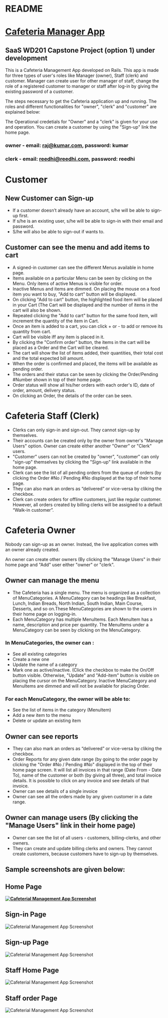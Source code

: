 # README
# [**Cafeteria Manager App**](https://rks-cafe-manager-saas-201.herokuapp.com/)
## SaaS WD201 Capstone Project (option 1) under development

This is a Cafeteria Management App developed on Rails. This app is made for three types of user's roles like Manager (owner), Staff (clerk) and customer. Manager can create user for other manager of staff, change the role of a registered customer to manager or staff after log-in by giving the existing password of a customer.

The steps necessary to get the Cafeteria application up and running. The roles and different functionalities for "owner", "clerk" and "customer" are explained below:

The Operational credetials for "Owner" and a "clerk" is given for your use and operation. You can create a customer by using the "Sign-up" link the home page.

### owner - email: raj@kumar.com, password: kumar
### clerk - email: reedhi@reedhi.com, password: reedhi

# Customer

## New Customer can Sign-up

  * If a customer doesn’t already have an account, s/he will be able to sign-up first.
  * If s/he is an existing user, s/he will be able to sign-in with their email and password.
  * S/he will also be able to sign-out if wants to.

## Customer can see the menu and add items to cart

  * A signed-in customer can see the different Menus available in home page.
  * Items available on a particular Menu can be seen by clicking on the Menu. Only items of active Menus is visible for order.
  * Inactive Menus and items are dimmed. On placing the mouse on a food item you want to buy, "Add to cart" button will be displayed.
  * On clicking "Add to cart" button, the highlighted food item will be placed in your Cart (The Cart will be displayed and the number of items in the cart will also be shown.
  * Repeated clicking the "Add to cart" button for the same food item, will increment the quantity of the item in Cart.
  * Once an item is added to a cart, you can click + or - to add or remove its quantity from cart.
  * Cart will be visible iff any item is placed in it.
  * By clicking the "Confirm order" button, the items in the cart will be placed as a Order and the Cart will be cleared.
  * The cart will show the list of items added, their quantities, their total cost and the total expected bill amount.
  * When the order is confirmed and placed, the items will be available as pending order.
  * The orders and their status can be seen by clicking the Order/Pending #Number shown in top of their home page.
  * Order status will show all his/her orders with each order's ID, date of order, amount, delivery status.
  * On clicking an Order, the details of the order can be seen.

# Cafeteria Staff (Clerk)

  * Clerks can only sign-in and sign-out. They cannot sign-up by themselves.
  * Their accounts can be created only by the owner from owner's "Manage Users" option. Owner can create either another "Owner" or "Clerk" users. 
  * "Customer" users can not be created by "owner", "customer" can only "sign-up" themselves by clicking the "Sign-up" link available in the home page.
  * Clerk can see the list of all pending orders from the queue of orders (by clicking the Order #No / Pending #No displayed at the top of their home page.
  * They can also mark an orders as “delivered” or vice-versa by cliking the checkbox.
  * Clerk can create orders for offline customers, just like regular customer. However, all orders created by billing clerks will be assigned to a default “Walk-in customer”.

# Cafeteria Owner

Nobody can sign-up as an owner. Instead, the live application comes with an owner already created.

An owner can create other owners (By clicking the "Manage Users" in their home page and "Add" user either "owner" or "clerk".

## Owner can manage the menu

 * The Cafeteria has a single menu. The menu is organized as a collection of MenuCategories. A MenuCategory can be headings like Breakfast, Lunch, Indian Breads, North Indian, South Indian, Main Course, Desserts, and so on.These MenuCategories are shown to the users in their home page on logging-in.
 * Each MenuCategory has multiple MenuItems. Each MenuItem has a name, description and price per quantity. The MenuItems under a MenuCategory can be seen by clicking on the MenuCategory.

### In MenuCategories, the owner can :

 * See all existing categories
 * Create a new one
 * Update the name of a category
 * Mark one as active/inactive. (Click the checkbox to make the On/Off button visible. Otherwise, "Update" and "Add-item" button is visible on placing the     cursor on the MenuCategory. Inactive MenuCategory and MenuItems are dimmed and will not be available for placing Order.

### For each MenuCategory, the owner will be able to:

 * See the list of items in the category (MenuItem)
 * Add a new item to the menu
 * Delete or update an existing item

## Owner can see reports

 * They can also mark an orders as “delivered” or vice-versa by cliking the checkbox.
 * Order Reports for any given date range (by going to the order page by clicking the "Order #No / Pending #No" displayed in the top of their home page screen. It will list all invoices in that range (Date From - Date To), name of the customer or both (by giving all three), and total invoice details. It is possible to click on any invoice and see details of that invoice.
 * Owner can see details of a single invoice
 * Owner can see all the orders made by any given customer in a date range.

## Owner can manage users (By clicking the "Manage Users" link in their home page)

 * Owner can see the list of all users - customers, billing-clerks, and other owners.
 * They can create and update billing clerks and owners. They cannot create customers, because customers have to sign-up by themselves.

## Sample screenshots are given below:

## Home Page
[**![Cafeterial Management App Screenshot](/app/assets/images/Cafe1.png)**](https://rks-todo-manager-saas-201.herokuapp.com/)

## Sign-in Page
![Cafeterial Management App Screenshot](/app/assets/images/Cafe-sign-in.png)

## Sign-up Page
![Cafeterial Management App Screenshot](/app/assets/images/Cafe-sign-up.png)

## Staff Home Page
![Cafeterial Management App Screenshot](/app/assets/images/Cafe-clerk-home.png)

## Staff order Page
![Cafeterial Management App Screenshot](/app/assets/images/Cafe-clerk-order.png)


## #####################
